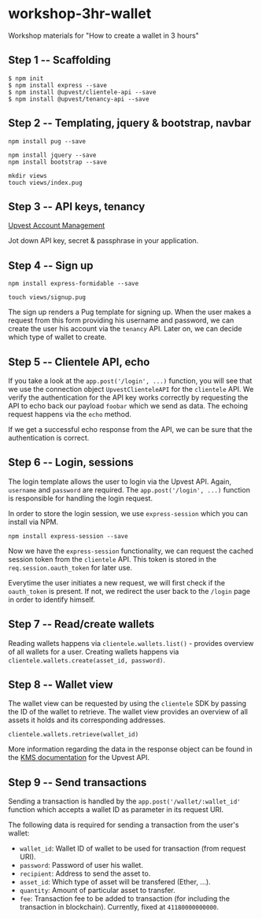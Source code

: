# workshop-3hr-wallet

Workshop materials for "How to create a wallet in 3 hours"

## Step 1 -- Scaffolding

```
$ npm init
$ npm install express --save
$ npm install @upvest/clientele-api --save
$ npm install @upvest/tenancy-api --save
```

## Step 2 -- Templating, jquery & bootstrap, navbar

```
npm install pug --save

npm install jquery --save
npm install bootstrap --save

mkdir views
touch views/index.pug
```

## Step 3 -- API keys, tenancy

[Upvest Account Management](https://login.upvest.co/)

Jot down API key, secret & passphrase in your application.

## Step 4 -- Sign up

```
npm install express-formidable --save

touch views/signup.pug
```

The sign up renders a Pug template for signing up. When the user makes a request from this form providing his username and password, we can create the user his account via the `tenancy` API. Later on, we can decide which type of wallet to create.

## Step 5 -- Clientele API, echo

If you take a look at the `app.post('/login', ...)` function, you will see that we use the connection object `UpvestClienteleAPI` for the `clientele` API. We verify the authentication for the API key works correctly by requesting the API to echo back our payload `foobar` which we send as data. The echoing request happens via the `echo` method.

If we get a successful echo response from the API, we can be sure that the authentication is correct.

## Step 6 -- Login, sessions

The login template allows the user to login via the Upvest API. Again, `username` and `password` are required. The `app.post('/login', ...)` function is responsible for handling the login request. 

In order to store the login session, we use `express-session` which you can install via NPM.

```
npm install express-session --save
```

Now we have the `express-session` functionality, we can request the cached session token from the `clientele` API. This token is stored in the `req.session.oauth_token` for later use.

Everytime the user initiates a new request, we will first check if the `oauth_token` is present. If not, we redirect the user back to the `/login` page in order to identify himself.

## Step 7 -- Read/create wallets

Reading wallets happens via `clientele.wallets.list()` - provides overview of all wallets for a user.
Creating wallets happens via `clientele.wallets.create(asset_id, password)`.

## Step 8 -- Wallet view

The wallet view can be requested by using the `clientele` SDK by passing the ID of the wallet to retrieve. The wallet view provides an overview of all assets it holds and its corresponding addresses.

```
clientele.wallets.retrieve(wallet_id)
```

More information regarding the data in the response object can be found in the [KMS documentation](https://doc.upvest.co/reference/kms#kms_wallet_read) for the Upvest API.

## Step 9 -- Send transactions

Sending a transaction is handled by the `app.post('/wallet/:wallet_id'` function which accepts a wallet ID as parameter in its request URI.

The following data is required for sending a transaction from the user's wallet:
- `wallet_id`: Wallet ID of wallet to be used for transaction (from request URI).
- `password`: Password of user his wallet.
- `recipient`: Address to send the asset to.
- `asset_id`: Which type of asset will be transfered (Ether, ...).
- `quantity`: Amount of particular asset to transfer.
- `fee`: Transaction fee to be added to transaction (for including the transaction in blockchain). Currently, fixed at `41180000000000`.
